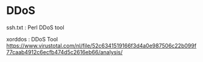 DDoS
==============

ssh.txt : Perl DDoS tool

xorddos : DDoS Tool
 https://www.virustotal.com/nl/file/52c6341519166f3d4a0e987506c22b099f77caab4912c6ecfb474d5c2616eb66/analysis/

